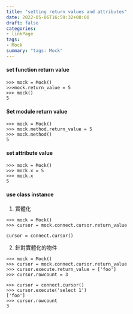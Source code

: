 ```yaml
---
title: "setting return values and attributes"
date: 2022-05-06T16:59:32+08:00
draft: false
categories:
- linkPage
tags:
- Mock
summary: "tags: Mock"
---
```

#### set function return value
```python=
>>> mock = Mock()
>>>mock.return_value = 5
>>> mock()
5
```

#### Set module return value
```python=
>>> mock = Mock()
>>> mock.method.return_value = 5
>>> mock.method()
5
```

#### set attribute value
```python=
>>> mock = Mock()
>>> mock.x = 5
>>> mock.x
5
```

#### use class instance

1. 實體化
```python=
>>> mock = Mock()
>>> cursor = mock.connect.cursor.return_value
```

```python=
cursor = connect.cursor()
```

2. 針對實體化的物件
```python=
>>> mock = Mock()
>>> cursor = mock.connect.cursor.return_value
>>> cursor.execute.return_value = ['foo']
>>> cursor.rowcount = 3
```

```python=
>>> cursor = connect.cursor()
>>> cursor.execute('select 1')
['foo']
>>> cursor.rowcount
3
```
